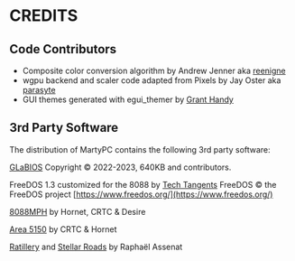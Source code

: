 

# CREDITS

## Code Contributors

 * Composite color conversion algorithm by Andrew Jenner aka [reenigne](https://www.reenigne.org/blog/)
 * wgpu backend and scaler code adapted from Pixels by Jay Oster aka [parasyte](https://github.com/parasyte/)
 * GUI themes generated with egui_themer by [Grant Handy](https://github.com/grantshandy/egui-themer)

## 3rd Party Software

The distribution of MartyPC contains the following 3rd party software:

[GLaBIOS](https://github.com/640-KB/GLaBIOS/) Copyright © 2022-2023, 640KB and contributors.

FreeDOS 1.3 customized for the 8088 by [Tech Tangents](https://www.youtube.com/watch?v=EOVLlMQs9f8)
FreeDOS © the FreeDOS project [https://www.freedos.org/](https://www.freedos.org/)

[8088MPH](https://www.pouet.net/prod.php?which=65371) by Hornet, CRTC & Desire 

[Area 5150](https://www.pouet.net/prod.php?which=91938) by CRTC & Hornet

[Ratillery](https://raphnet.itch.io/ratillery) and [Stellar Roads](https://raphnet.itch.io/stellar-roads) by Raphaël Assenat
